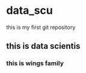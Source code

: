 # data_scu
this is my first git repository<br>
<h2>this is data scientis</h2>
<h3>this is wings family </h2>

